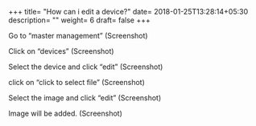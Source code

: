 +++
title= "How can i edit a device?"
date= 2018-01-25T13:28:14+05:30
description= ""
weight= 6
draft= false
+++



Go to “master management”
(Screenshot)

Click on “devices”
(Screenshot)

Select the device and click “edit”
(Screenshot)

click on “click to select file” 
(Screenshot)

Select the image and click “edit”
(Screenshot)

Image will be added.
(Screenshot)

